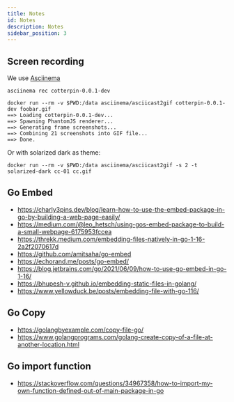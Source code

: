 ```yaml
---
title: Notes
id: Notes
description: Notes
sidebar_position: 3
---
```


## Screen recording

We use [Asciinema](https://asciinema.org/)

```shell
asciinema rec cotterpin-0.0.1-dev
```

```shell
docker run --rm -v $PWD:/data asciinema/asciicast2gif cotterpin-0.0.1-dev foobar.gif
==> Loading cotterpin-0.0.1-dev...
==> Spawning PhantomJS renderer...
==> Generating frame screenshots...
==> Combining 21 screenshots into GIF file...
==> Done.
```

Or with solarized dark as theme:

```shell
docker run --rm -v $PWD:/data asciinema/asciicast2gif -s 2 -t solarized-dark cc-01 cc.gif
```

## Go Embed

- https://charly3pins.dev/blog/learn-how-to-use-the-embed-package-in-go-by-building-a-web-page-easily/
- https://medium.com/@leo_hetsch/using-gos-embed-package-to-build-a-small-webpage-6175953fccea
- https://threkk.medium.com/embedding-files-natively-in-go-1-16-2a2f2070617d
- https://github.com/amitsaha/go-embed
- https://echorand.me/posts/go-embed/
- https://blog.jetbrains.com/go/2021/06/09/how-to-use-go-embed-in-go-1-16/
- https://bhupesh-v.github.io/embedding-static-files-in-golang/
- https://www.yellowduck.be/posts/embedding-file-with-go-116/

## Go Copy

- https://golangbyexample.com/copy-file-go/
- https://www.golangprograms.com/golang-create-copy-of-a-file-at-another-location.html

## Go import function

- https://stackoverflow.com/questions/34967358/how-to-import-my-own-function-defined-out-of-main-package-in-go
